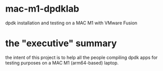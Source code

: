 # mac-m1-dpdklab
dpdk installation and testing on a MAC M1 with VMware Fusion 

# the "executive" summary 
the intent of this project is to help all the people compiling dpdk apps for testing purposes on a MAC M1 (arm64-based) laptop. 
